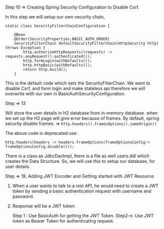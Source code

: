 Step 10 => Creating Spring Security Configuration to Disable Csrf.

In this step we will setup our own security chain, 

	static class SecurityFilterChainConfiguration {

		@Bean
		@Order(SecurityProperties.BASIC_AUTH_ORDER)
		SecurityFilterChain defaultSecurityFilterChain(HttpSecurity http) throws Exception {
			http.authorizeHttpRequests((requests) -> requests.anyRequest().authenticated());
			http.formLogin(withDefaults());
			http.httpBasic(withDefaults());
			return http.build();
		}
This is the default code which sets the SecurityFilterChain. We want to disable Csrf,
and form login and make stateless api therefore we will overwrite with our own in BasicAuthSecurityConfiguration.

Step => 13

Will store the user details in H2 database from in-memory database.
when we set up the H2 page will give error because of frames.
By default, spring security disable frames.
=> 
`http.headers().framesOptions().sameOrigin()`

The above code is deprecated use:

`http.headers(headers -> headers.frameOptions(frameOptionsConfig-> frameOptionsConfig.disable()));`

There is a class as JdbcDaoImpl, there is a file as well users.ddl which creates the Data Structure.
So, we will use this to setup our database, for user details.

Step => 19, Adding JWT Encoder and Getting started with JWT Resource.
1. When a user wants to talk to a rest API, he would need to create a JWT token by sending a basic authentication request 
with username and password.
2. Response will be a JWT token:
    
    Step 1 : Use BasicAuth for getting the JWT Token.
    Step2-n: Use JWT token as Bearer Token for authenticating request.


